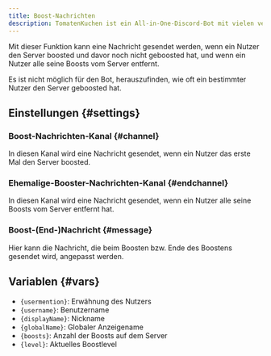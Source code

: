 ```yaml
---
title: Boost-Nachrichten
description: TomatenKuchen ist ein All-in-One-Discord-Bot mit vielen verschiedenen Funktionen. Erklärt, wie man Nachrichten bei neuen Boostern oder ehemaligen Boostern senden kann.
---
```


Mit dieser Funktion kann eine Nachricht gesendet werden, wenn ein Nutzer den Server boosted und davor noch nicht geboosted hat, und wenn ein Nutzer alle seine Boosts vom Server entfernt.

Es ist nicht möglich für den Bot, herauszufinden, wie oft ein bestimmter Nutzer den Server geboosted hat.

## Einstellungen {#settings}

### Boost-Nachrichten-Kanal {#channel}

In diesen Kanal wird eine Nachricht gesendet, wenn ein Nutzer das erste Mal den Server boosted.

### Ehemalige-Booster-Nachrichten-Kanal {#endchannel}

In diesen Kanal wird eine Nachricht gesendet, wenn ein Nutzer alle seine Boosts vom Server entfernt hat.

### Boost-(End-)Nachricht {#message}

Hier kann die Nachricht, die beim Boosten bzw. Ende des Boostens gesendet wird, angepasst werden.

## Variablen {#vars}

- `{usermention}`: Erwähnung des Nutzers
- `{username}`: Benutzername
- `{displayName}`: Nickname
- `{globalName}`: Globaler Anzeigename
- `{boosts}`: Anzahl der Boosts auf dem Server
- `{level}`: Aktuelles Boostlevel
